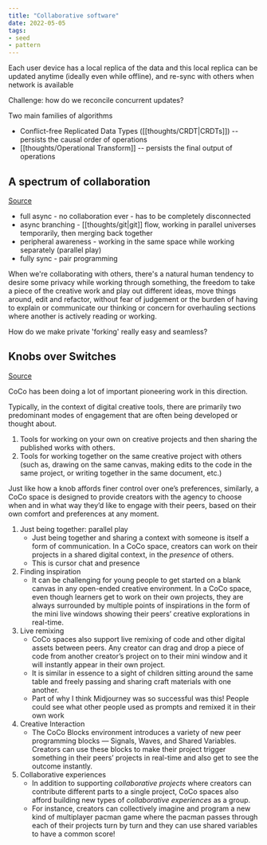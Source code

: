 ```yaml
---
title: "Collaborative software"
date: 2022-05-05
tags:
- seed
- pattern
---
```


Each user device has a local replica of the data and this local replica can be updated anytime (ideally even while offline), and re-sync with others when network is available

Challenge: how do we reconcile concurrent updates?

Two main families of algorithms
- Conflict-free Replicated Data Types ([[thoughts/CRDT|CRDTs]]) -- persists the causal order of operations
- [[thoughts/Operational Transform]] -- persists the final output of operations

## A spectrum of collaboration
[Source](https://publish.obsidian.md/jessmartin/Collaboration+is+a+spectrum+from+asynchronous+to+fully+synchronous)

-   full async - no collaboration ever - has to be completely disconnected
-   async branching - [[thoughts/git|git]] flow, working in parallel universes temporarily, then merging back together
-   peripheral awareness - working in the same space while working separately (parallel play)
-   fully sync - pair programming  

When we're collaborating with others, there's a natural human tendency to desire some privacy while working through something, the freedom to take a piece of the creative work and play out different ideas, move things around, edit and refactor, without fear of judgement or the burden of having to explain or communicate our thinking or concern for overhauling sections where another is actively reading or working.

How do we make private 'forking' really easy and seamless?

## Knobs over Switches
[Source](https://medium.com/mit-media-lab/meet-coco-a-real-time-co-creative-learning-platform-for-young-people-bdfe23edd5a7)

CoCo has been doing a lot of important pioneering work in this direction.

Typically, in the context of digital creative tools, there are primarily two predominant modes of engagement that are often being developed or thought about.

1. Tools for working on your own on creative projects and then sharing the published works with others.
2. Tools for working together on the same creative project with others (such as, drawing on the same canvas, making edits to the code in the same project, or writing together in the same document, etc.)

Just like how a knob affords finer control over one’s preferences, similarly, a CoCo space is designed to provide creators with the agency to choose when and in what way they’d like to engage with their peers, based on their own comfort and preferences at any moment.

1. Just being together: parallel play
	- Just being together and sharing a context with someone is itself a form of communication. In a CoCo space, creators can work on their projects in a shared digital context, in the _presence_ of others.
	- This is cursor chat and presence
2. Finding inspiration
	- It can be challenging for young people to get started on a blank canvas in any open-ended creative environment. In a CoCo space, even though learners get to work on their own projects, they are always surrounded by multiple points of inspirations in the form of the mini live windows showing their peers’ creative explorations in real-time.
3. Live remixing
	- CoCo spaces also support live remixing of code and other digital assets between peers. Any creator can drag and drop a piece of code from another creator’s project on to their mini window and it will instantly appear in their own project.
	- It is similar in essence to a sight of children sitting around the same table and freely passing and sharing craft materials with one another.
	- Part of why I think Midjourney was so successful was this! People could see what other people used as prompts and remixed it in their own work
4. Creative Interaction
	- The CoCo Blocks environment introduces a variety of new peer programming blocks — Signals, Waves, and Shared Variables. Creators can use these blocks to make their project trigger something in their peers’ projects in real-time and also get to see the outcome instantly.
5. Collaborative experiences
	- In addition to supporting _collaborative_ _projects_ where creators can contribute different parts to a single project, CoCo spaces also afford building new types of _collaborative_ _experiences_ as a group.
	- For instance, creators can collectively imagine and program a new kind of multiplayer pacman game where the pacman passes through each of their projects turn by turn and they can use shared variables to have a common score!